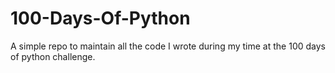 # 100-Days-Of-Python
A simple repo to maintain all the code I wrote during my time at the 100 days of python challenge.
